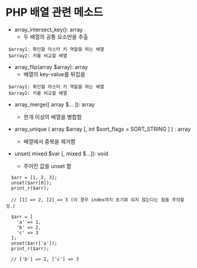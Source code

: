 # PHP 배열 관련 메소드

* array_intersect_key(): array
  - 두 배열의 공통 요소만을 추출
  
```array_intersect_key(array $array1, array $array2 [, array $array])
 $array1: 확인할 마스터 키 역할을 하는 배열
 $array2: 키를 비교할 배열
```

* array_flip(array $array): array
  - 배열의 key-value를 뒤집음
  
```array_filp(array $array1, array $array2 [, array $array])
 $array1: 확인할 마스터 키 역할을 하는 배열
 $array2: 키를 비교할 배열
```

* array_merge([ array $... ]): array 
  - 한개 이상의 배열을 병합함

* array_unique ( array $array [, int $sort_flags = SORT_STRING ] ) : array 
  - 배열에서 중복을 제거함

* unset( mixed $var [, mixed $...]): void
  - 주어진 값을 unset 함

```
  $arr = [1, 2, 3];
  unset($arr[0]);
  print_r($arr);
  
  // [1] => 2, [2] => 3 (이 경우 index까지 초기화 되지 않는다는 점을 주의할 것.)

  $arr = [
    'a' => 1,
    'b' => 2,
    'c' => 3
  ];
  unset($arr['a']);
  print_r($arr);
  
  // ['b'] => 2, ['c'] => 3
```
